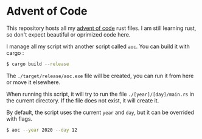 # Advent of Code

This repository hosts all my [advent of code](https://adventofcode.com) rust files. I am still learning rust, so don't expect beautiful or oprimized code here.

I manage all my script with another script called `aoc`.
You can build it with cargo :
```bash
$ cargo build --release
```

The `./target/release/aoc.exe` file will be created, you can run it from here or move it elsewhere.

When running this script, it will try to run the file `./[year]/[day]/main.rs` in the current directory. If the file does not exist, it will create it.

By default, the script uses the current `year` and `day`, but it can be overrided with flags.
```bash
$ aoc --year 2020 --day 12
```
